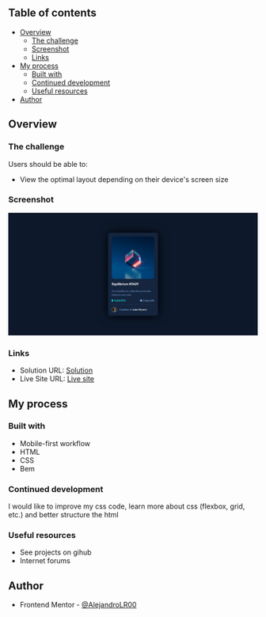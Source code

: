 ## Table of contents

- [Overview](#overview)
  - [The challenge](#the-challenge)
  - [Screenshot](#screenshot)
  - [Links](#links)
- [My process](#my-process)
  - [Built with](#built-with)
  - [Continued development](#continued-development)
  - [Useful resources](#useful-resources)
- [Author](#author)

## Overview

### The challenge

Users should be able to:

- View the optimal layout depending on their device's screen size

### Screenshot

![](./images/Captura-web.jpeg)


### Links

- Solution URL: [Solution](https://www.frontendmentor.io/solutions/nft-preview-card-component-Smk1H-Zcm_)
- Live Site URL: [Live site](https://luminous-peony-4f852e.netlify.app/)

## My process

### Built with

- Mobile-first workflow
- HTML
- CSS
- Bem

### Continued development

I would like to improve my css code, learn more about css (flexbox, grid, etc.) and better structure the html

### Useful resources

- See projects on gihub
- Internet forums

## Author

- Frontend Mentor - [@AlejandroLR00](https://www.frontendmentor.io/profile/AlejandroLR00)